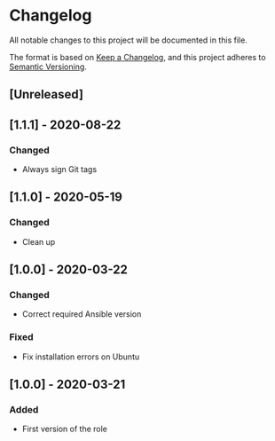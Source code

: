 # Changelog
All notable changes to this project will be documented in this file.

The format is based on [Keep a Changelog](https://keepachangelog.com/en/1.0.0/),
and this project adheres to [Semantic Versioning](https://semver.org/spec/v2.0.0.html).

## [Unreleased]

## [1.1.1] - 2020-08-22
### Changed
- Always sign Git tags

## [1.1.0] - 2020-05-19
### Changed
- Clean up

## [1.0.0] - 2020-03-22
### Changed
- Correct required Ansible version

### Fixed
- Fix installation errors on Ubuntu

## [1.0.0] - 2020-03-21
### Added
- First version of the role
